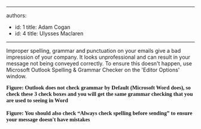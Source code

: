 

---
authors:
  - id: 1
    title: Adam Cogan
  - id: 4
    title: Ulysses Maclaren
---




<span class='intro'> Improper spelling, grammar and punctuation on your emails&#160;give a bad impression of your company. It looks unprofessional and can result in your message not being conveyed correctly. To ensure this doesn't happen, use Microsoft&#160;Outlook Spelling &amp; Grammar Checker on the 'Editor Options' window.<br>
 </span>

  <img alt="" src="/Communication/RulesToBetterEmail/PublishingImages/CheckAndSpelling_Outlook1.jpg" /> <br>
<span style="font-family&#58;'calibri','sans-serif';font-size&#58;11pt;"><strong class="ms-rteCustom-FigureNormal">Figure&#58; Outlook does not check grammar by Default (Microsoft Word does), so check these 3 check boxes and you will get the same grammar checking that you are used to seeing in Word<br>
</strong></span><br>
<img alt="" src="/Communication/RulesToBetterEmail/PublishingImages/CheckAndSpelling_Outlook2.jpg" /> <br>
<span style="font-family&#58;'calibri','sans-serif';font-size&#58;11pt;"><strong class="ms-rteCustom-FigureNormal">Figure&#58; You should also check “Always check spelling before sending” to ensure your message doesn't have mistakes<br>
</strong></span>



